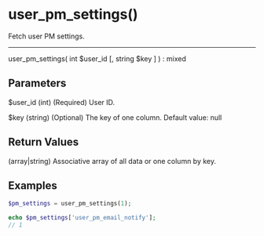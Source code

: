 # user_pm_settings()

Fetch user PM settings.

---

user_pm_settings( int $user_id [, string $key ] ) : mixed

## Parameters

$user_id (int) (Required) User ID.

$key (string) (Optional) The key of one column. Default value: null

## Return Values

(array|string) Associative array of all data or one column by key.

## Examples

```php
$pm_settings = user_pm_settings(1);

echo $pm_settings['user_pm_email_notify'];
// 1
```
